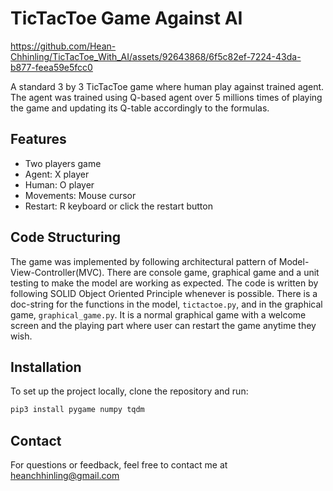 # TicTacToe Game Against AI

https://github.com/Hean-Chhinling/TicTacToe_With_AI/assets/92643868/6f5c82ef-7224-43da-b877-feea59e5fcc0

A standard 3 by 3 TicTacToe game where human play against trained agent.
The agent was trained using Q-based agent over 5 millions times of playing
the game and updating its Q-table accordingly to the formulas.

## Features
- Two players game
- Agent: X player
- Human: O player
- Movements: Mouse cursor
- Restart: R keyboard or click the restart button

## Code Structuring
 
 The game was implemented by following architectural pattern of 
 Model-View-Controller(MVC). There are console game, graphical game and 
 a unit testing to make the model are working as expected. The code is written
 by following SOLID Object Oriented Principle whenever is possible. 
 There is a doc-string for the functions in the model, `tictactoe.py`, and
 in the graphical game, `graphical_game.py`. It is a normal graphical game with a welcome screen
 and the playing part where user can restart the game anytime they wish.
 
 ## Installation
 
 To set up the project locally, clone the repository and run:
 
 ```bash
 pip3 install pygame numpy tqdm
```
 
 ## Contact
 For questions or feedback, feel free to contact me at heanchhinling@gmail.com
 
 
 